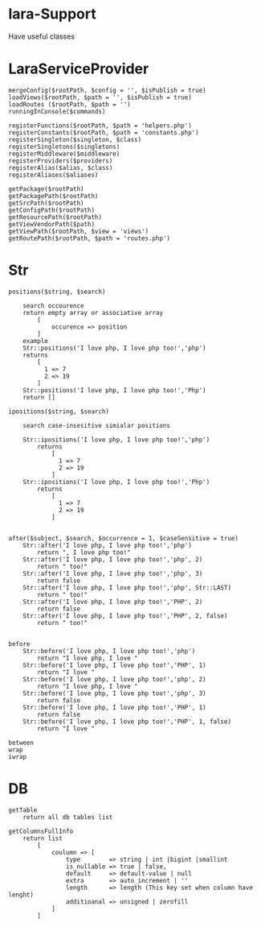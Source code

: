 # lara-Support

Have useful classes  

# LaraServiceProvider
    
    mergeConfig($rootPath, $config = '', $isPublish = true)
    loadViews($rootPath, $path = '', $isPublish = true)
    loadRoutes ($rootPath, $path = '')
    runningInConsole($commands)
    
    registerFunctions($rootPath, $path = 'helpers.php')
    registerConstants($rootPath, $path = 'constants.php')
    registerSingleton($singleton, $class)
    registerSingletons($singletons)
    registerMiddleware($middleware)
    registerProviders($providers)
    registerAlias($alias, $class)
    registerAliases($aliases)
    
    getPackage($rootPath)
    getPackagePath($rootPath)
    getSrcPath($rootPath)
    getConfigPath($rootPath)
    getResourcePath($rootPath)
    getViewVendorPath($path)
    getViewPath($rootPath, $view = 'views')
    getRoutePath($rootPath, $path = 'routes.php')
# Str
    positions($string, $search)
    
        search occourence
        return empty array or associative array
            [
                occurence => position
            ]
        example 
        Str::positions('I love php, I love php too!','php')
        returns
            [
              1 => 7
              2 => 19
            ]
        Str::positions('I love php, I love php too!','Php')
        return []
            
    ipositions($string, $search)
        
        search case-insesitive simialar positions

        Str::ipositions('I love php, I love php too!','php')
            returns
                [
                  1 => 7
                  2 => 19
                ]
        Str::ipositions('I love php, I love php too!','Php')
            returns
                [
                  1 => 7
                  2 => 19
                ]
    
    
    after($subject, $search, $occurrence = 1, $caseSensitive = true)
        Str::after('I love php, I love php too!','php')    
            return ", I love php too!"
        Str::after('I love php, I love php too!','php', 2)
            return " too!"
        Str::after('I love php, I love php too!','php', 3)
            return false
        Str::after('I love php, I love php too!','php', Str::LAST)
            return " too!"
        Str::after('I love php, I love php too!','PHP', 2)
            return false
        Str::after('I love php, I love php too!','PHP', 2, false)
            return " too!"
        
        
    before
        Str::before('I love php, I love php too!','php')    
            return "I love php, I love "
        Str::before('I love php, I love php too!','PHP', 1)
            return "I love "
        Str::before('I love php, I love php too!','php', 2)
            return "I love php, I love "
        Str::before('I love php, I love php too!','php', 3)
            return false
        Str::before('I love php, I love php too!','PHP', 1)
            return false
        Str::before('I love php, I love php too!','PHP', 1, false)
            return "I love "
        
    between
    wrap
    iwrap
# DB
    getTable
        return all db tables list
    
    getColumnsFullInfo
        return list
            [
                coulumn => [
                    type        => string | int |bigint |smallint 
                    is_nullable => true | false,
                    default     => default-value | null
                    extra       => auto_increment | ''
                    length      => length (This key set when column have lenght)
                    additioanal => unsigned | zerofill 
                ]
            ]
            
